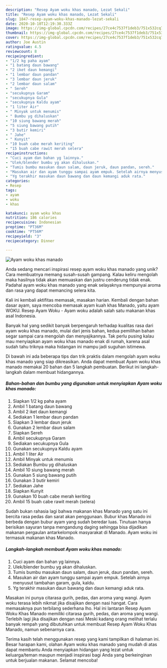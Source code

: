 ```yaml
---
description: "Resep Ayam woku khas manado, Lezat Sekali"
title: "Resep Ayam woku khas manado, Lezat Sekali"
slug: 1847-resep-ayam-woku-khas-manado-lezat-sekali
date: 2020-10-10T12:19:30.333Z
image: https://img-global.cpcdn.com/recipes/27ce4c7537f1deb3/751x532cq70/ayam-woku-khas-manado-foto-resep-utama.jpg
thumbnail: https://img-global.cpcdn.com/recipes/27ce4c7537f1deb3/751x532cq70/ayam-woku-khas-manado-foto-resep-utama.jpg
cover: https://img-global.cpcdn.com/recipes/27ce4c7537f1deb3/751x532cq70/ayam-woku-khas-manado-foto-resep-utama.jpg
author: Joe Austin
ratingvalue: 4.5
reviewcount: 8
recipeingredient:
- "1/2 kg paha ayam"
- "1 batang daun bawang"
- "2 iket daun kemangi"
- "1 lembar daun pandan"
- "3 lembar daun jeruk"
- "2 lembar daun salam"
- " Sereh"
- "secukupnya Garam"
- "secukupnya Gula"
- "secukupnya Kaldu ayam"
- "1 liter Air"
- " Minyak untuk menumis"
- " Bumbu yg dihaluskan"
- "10 siung bawang merah"
- "5 siung bawang putih"
- "3 butir kemiri"
- " Jahe"
- " Kunyit"
- "10 buah cabe merah keriting"
- "15 buah cabe rawit merah selera"
recipeinstructions:
- "Cuci ayam dan bahan yg lainnya."
- "Ulek/blender bumbu yg akan dihaluskan."
- "Tumis bumbu masukan daun salam, daun jeruk, daun pandan, sereh."
- "Masukan air dan ayam tunggu sampai ayam empuk. Setelah airnya menyusut tambahan garam, gula, kaldu."
- "Yg terakhir masukan daun bawang dan daun kemangi aduk rata."
categories:
- Resep
tags:
- ayam
- woku
- khas

katakunci: ayam woku khas 
nutrition: 186 calories
recipecuisine: Indonesian
preptime: "PT36M"
cooktime: "PT56M"
recipeyield: "3"
recipecategory: Dinner

---
```



![Ayam woku khas manado](https://img-global.cpcdn.com/recipes/27ce4c7537f1deb3/751x532cq70/ayam-woku-khas-manado-foto-resep-utama.jpg)

Anda sedang mencari inspirasi resep ayam woku khas manado yang unik? Cara membuatnya memang susah-susah gampang. Kalau keliru mengolah maka hasilnya tidak akan memuaskan dan justru cenderung tidak enak. Padahal ayam woku khas manado yang enak selayaknya mempunyai aroma dan rasa yang dapat memancing selera kita.

Kali ini kembali aktifitas memasak, masakan harian. Kembali dengan bahan dasar ayam, saya mencoba memasak ayam kuah khas Manado, yaitu ayam WOKU. Resep Ayam Woku - Ayam woku adalah salah satu makanan khas asal Indonesia.

Banyak hal yang sedikit banyak berpengaruh terhadap kualitas rasa dari ayam woku khas manado, mulai dari jenis bahan, kedua pemilihan bahan segar sampai cara mengolah dan menyajikannya. Tak perlu pusing kalau mau menyiapkan ayam woku khas manado enak di rumah, karena asal sudah tahu triknya maka hidangan ini mampu jadi suguhan istimewa.


Di bawah ini ada beberapa tips dan trik praktis dalam mengolah ayam woku khas manado yang siap dikreasikan. Anda dapat membuat Ayam woku khas manado memakai 20 bahan dan 5 langkah pembuatan. Berikut ini langkah-langkah dalam membuat hidangannya.

<!--inarticleads1-->

##### Bahan-bahan dan bumbu yang digunakan untuk menyiapkan Ayam woku khas manado:

1. Siapkan 1/2 kg paha ayam
1. Ambil 1 batang daun bawang
1. Ambil 2 iket daun kemangi
1. Sediakan 1 lembar daun pandan
1. Siapkan 3 lembar daun jeruk
1. Gunakan 2 lembar daun salam
1. Siapkan  Sereh
1. Ambil secukupnya Garam
1. Sediakan secukupnya Gula
1. Gunakan secukupnya Kaldu ayam
1. Ambil 1 liter Air
1. Ambil  Minyak untuk menumis
1. Sediakan  Bumbu yg dihaluskan
1. Ambil 10 siung bawang merah
1. Gunakan 5 siung bawang putih
1. Gunakan 3 butir kemiri
1. Sediakan  Jahe
1. Siapkan  Kunyit
1. Gunakan 10 buah cabe merah keriting
1. Ambil 15 buah cabe rawit merah (selera)


Sudah bukan rahasia lagi bahwa makanan khas Manado yang satu ini bercita rasa pedas dan sarat akan penggunaan. Bubur khas Manado ini berbeda dengan bubur ayam yang sudah beredar luas. Tinutuan hanya berisikan sayuran tanpa mengandung daging sehingga bisa dijadikan makanan pergaulan antarkelompok masyarakat di Manado. Ayam woku ini termasuk makanan khas Manado. 

<!--inarticleads2-->

##### Langkah-langkah membuat Ayam woku khas manado:

1. Cuci ayam dan bahan yg lainnya.
1. Ulek/blender bumbu yg akan dihaluskan.
1. Tumis bumbu masukan daun salam, daun jeruk, daun pandan, sereh.
1. Masukan air dan ayam tunggu sampai ayam empuk. Setelah airnya menyusut tambahan garam, gula, kaldu.
1. Yg terakhir masukan daun bawang dan daun kemangi aduk rata.


Masakan ini punya citarasa gurih, pedas, dan aroma yang wangi. Ayam woku terasa lebih nikmat jika disajikan dengan nasi hangat. Cara memasaknya pun terbilang sederhana lho. Hal ini lantaran Resep Ayam Woku Khas Manado memiliki citarasa gurih, pedas, dan aroma yang wangi. Terlebih lagi jika disajikan dengan nasi Meski kadang orang melihat terlalu banyak rempah yang dibutuhkan untuk membuat Resep Ayam Woku Khas Manado, namun sebenarnya cara. 

Terima kasih telah menggunakan resep yang kami tampilkan di halaman ini. Besar harapan kami, olahan Ayam woku khas manado yang mudah di atas dapat membantu Anda menyiapkan hidangan yang lezat untuk keluarga/teman maupun menjadi inspirasi bagi Anda yang berkeinginan untuk berjualan makanan. Selamat mencoba!
